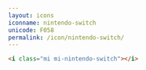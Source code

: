 ```yaml
---
layout: icons
iconname: nintendo-switch
unicode: F058
permalink: /icon/nintendo-switch/
---
```


``` html
<i class="mi mi-nintendo-switch"></i>
```
